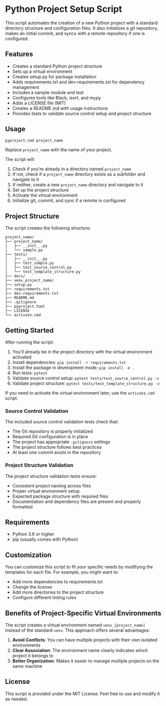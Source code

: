 # Python Project Setup Script

This script automates the creation of a new Python project with a standard directory structure and configuration files. It also initializes a git repository, makes an initial commit, and syncs with a remote repository if one is configured.

## Features

- Creates a standard Python project structure
- Sets up a virtual environment
- Creates setup.py for package installation
- Adds requirements.txt and dev-requirements.txt for dependency management
- Includes a sample module and test
- Configures tools like Black, isort, and mypy
- Adds a LICENSE file (MIT)
- Creates a README.md with usage instructions
- Provides tests to validate source control setup and project structure

## Usage

```bash
pyproject.cmd project_name
```

Replace `project_name` with the name of your project.

The script will:
1. Check if you're already in a directory named `project_name`
2. If not, check if a `project_name` directory exists as a subfolder and navigate to it
3. If neither, create a new `project_name` directory and navigate to it
4. Set up the project structure
5. Activate the virtual environment
6. Initialize git, commit, and sync if a remote is configured

## Project Structure

The script creates the following structure:

```
project_name/
├── project_name/
│   ├── __init__.py
│   └── sample.py
├── tests/
│   ├── __init__.py
│   ├── test_sample.py
│   ├── test_source_control.py
│   └── test_template_structure.py
├── docs/
├── venv_project_name/
├── setup.py
├── requirements.txt
├── dev-requirements.txt
├── README.md
├── .gitignore
├── pyproject.toml
├── LICENSE
└── activate.cmd
```

## Getting Started

After running the script:

1. You'll already be in the project directory with the virtual environment activated
2. Install dependencies: `pip install -r requirements.txt`
3. Install the package in development mode: `pip install -e .`
4. Run tests: `pytest`
5. Validate source control setup: `pytest tests/test_source_control.py -v`
6. Validate project structure: `pytest tests/test_template_structure.py -v`

If you need to activate the virtual environment later, use the `activate.cmd` script.

### Source Control Validation

The included source control validation tests check that:

- The Git repository is properly initialized
- Required Git configuration is in place
- The project has appropriate `.gitignore` settings
- The project structure follows best practices
- At least one commit exists in the repository

### Project Structure Validation

The project structure validation tests ensure:

- Consistent project naming across files
- Proper virtual environment setup
- Expected package structure with required files
- Documentation and dependency files are present and properly formatted

## Requirements

- Python 3.6 or higher
- pip (usually comes with Python)

## Customization

You can customize this script to fit your specific needs by modifying the templates for each file. For example, you might want to:

- Add more dependencies to requirements.txt
- Change the license
- Add more directories to the project structure
- Configure different linting rules

## Benefits of Project-Specific Virtual Environments

The script creates a virtual environment named `venv_[project_name]` instead of the standard `venv`. This approach offers several advantages:

1. **Avoid Conflicts**: You can have multiple projects with their own isolated environments
2. **Clear Association**: The environment name clearly indicates which project it belongs to
3. **Better Organization**: Makes it easier to manage multiple projects on the same machine

## License

This script is provided under the MIT License. Feel free to use and modify it as needed.
